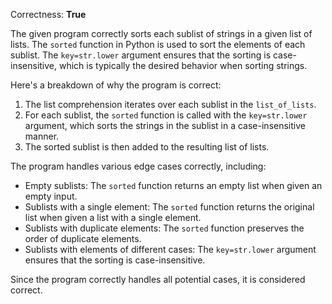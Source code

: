 Correctness: **True**

The given program correctly sorts each sublist of strings in a given list of lists. The `sorted` function in Python is used to sort the elements of each sublist. The `key=str.lower` argument ensures that the sorting is case-insensitive, which is typically the desired behavior when sorting strings.

Here's a breakdown of why the program is correct:

1. The list comprehension iterates over each sublist in the `list_of_lists`.
2. For each sublist, the `sorted` function is called with the `key=str.lower` argument, which sorts the strings in the sublist in a case-insensitive manner.
3. The sorted sublist is then added to the resulting list of lists.

The program handles various edge cases correctly, including:

* Empty sublists: The `sorted` function returns an empty list when given an empty input.
* Sublists with a single element: The `sorted` function returns the original list when given a list with a single element.
* Sublists with duplicate elements: The `sorted` function preserves the order of duplicate elements.
* Sublists with elements of different cases: The `key=str.lower` argument ensures that the sorting is case-insensitive.

Since the program correctly handles all potential cases, it is considered correct.
